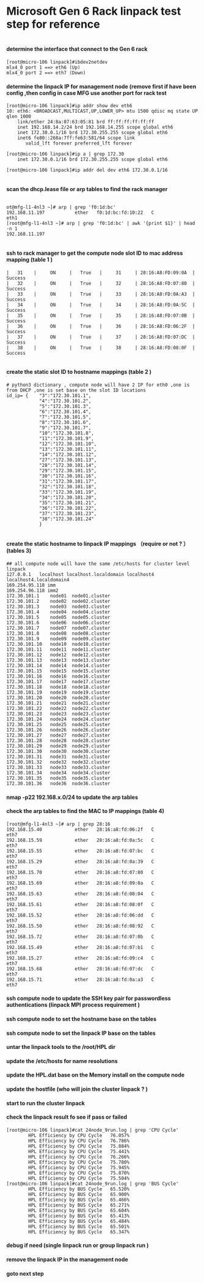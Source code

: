 # Microsoft Gen 6 Rack linpack test step for reference 
#
#
#### determine the interface that connect to the Gen 6 rack 
```
[root@micro-106 linpack]#ibdev2netdev
mlx4_0 port 1 ==> eth6 (Up)
mlx4_0 port 2 ==> eth7 (Down)
```
#### determine the linpack IP for management node (remove first if have been config ,then config in case MFG use another port for rack test 
```
[root@micro-106 linpack]#ip addr show dev eth6
10: eth6: <BROADCAST,MULTICAST,UP,LOWER_UP> mtu 1500 qdisc mq state UP qlen 1000
    link/ether 24:8a:07:63:05:81 brd ff:ff:ff:ff:ff:ff
    inet 192.168.14.2/24 brd 192.168.14.255 scope global eth6
    inet 172.30.0.1/16 brd 172.30.255.255 scope global eth6
    inet6 fe80::268a:7ff:fe63:581/64 scope link
       valid_lft forever preferred_lft forever

[root@micro-106 linpack]#ip a | grep 172.30
    inet 172.30.0.1/16 brd 172.30.255.255 scope global eth6

[root@micro-106 linpack]#ip addr del dev eth6 172.30.0.1/16


``` 

#### scan the dhcp.lease file or arp tables to find the rack manager 
```

ot@mfg-l1-4nl3 ~]# arp | grep 'f0:1d:bc'
192.168.11.197           ether   f0:1d:bc:fd:10:22   C                     eth1
[root@mfg-l1-4nl3 ~]# arp | grep 'f0:1d:bc' | awk '{print $1}' | head -n 1
192.168.11.197


```
#### ssh to rack manager to get the compute node slot ID to mac address mapping (table 1 )
```
|   31    |     ON     |   True   |     31     | 28:16:A8:FD:09:0A  |     Success
|   32    |     ON     |   True   |     32     | 28:16:A8:FD:07:80  |     Success
|   33    |     ON     |   True   |     33     | 28:16:A8:FD:0A:A3  |     Success
|   34    |     ON     |   True   |     34     | 28:16:A8:FD:0A:5C  |     Success
|   35    |     ON     |   True   |     35     | 28:16:A8:FD:07:0B  |     Success
|   36    |     ON     |   True   |     36     | 28:16:A8:FD:06:2F  |     Success
|   37    |     ON     |   True   |     37     | 28:16:A8:FD:07:DC  |     Success
|   38    |     ON     |   True   |     38     | 28:16:A8:FD:08:0F  |     Success


```
#### create the static slot ID to hostname mappings (table 2 )
```
# python3 dictionary , compute node will have 2 IP for eth0 ,one is from DHCP ,one is set base on the slot ID locations 
id_ip= {    "3":"172.30.101.1",
            "4":"172.30.101.2",
            "5":"172.30.101.3",
            "6":"172.30.101.4",
            "7":"172.30.101.5",
            "8":"172.30.101.6",
            "9":"172.30.101.7",
            "10":"172.30.101.8",
            "11":"172.30.101.9",
            "12":"172.30.101.10",
            "13":"172.30.101.11",
            "14":"172.30.101.12",
            "27":"172.30.101.13",
            "28":"172.30.101.14",
            "29":"172.30.101.15",
            "30":"172.30.101.16",
            "31":"172.30.101.17",
            "32":"172.30.101.18",
            "33":"172.30.101.19",
            "34":"172.30.101.20",
            "35":"172.30.101.21",
            "36":"172.30.101.22",
            "37":"172.30.101.23",
            "38":"172.30.101.24"
            }


```
#### create the static hostname to linpack IP mappings （require or not ? ）(tables 3)
```
## all compute node will have the same /etc/hosts for cluster level linpack 
127.0.0.1   localhost localhost.localdomain localhost4 localhost4.localdomain4
169.254.95.118 imm
169.254.96.118 imm2
172.30.101.1    node01  node01.cluster
172.30.101.2    node02  node02.cluster
172.30.101.3    node03  node03.cluster
172.30.101.4    node04  node04.cluster
172.30.101.5    node05  node05.cluster
172.30.101.6    node06  node06.cluster
172.30.101.7    node07  node07.cluster
172.30.101.8    node08  node08.cluster
172.30.101.9    node09  node09.cluster
172.30.101.10   node10  node10.cluster
172.30.101.11   node11  node11.cluster
172.30.101.12   node12  node12.cluster
172.30.101.13   node13  node13.cluster
172.30.101.14   node14  node14.cluster
172.30.101.15   node15  node15.cluster
172.30.101.16   node16  node16.cluster
172.30.101.17   node17  node17.cluster
172.30.101.18   node18  node18.cluster
172.30.101.19   node19  node19.cluster
172.30.101.20   node20  node20.cluster
172.30.101.21   node21  node21.cluster
172.30.101.22   node22  node22.cluster
172.30.101.23   node23  node23.cluster
172.30.101.24   node24  node24.cluster
172.30.101.25   node25  node25.cluster
172.30.101.26   node26  node26.cluster
172.30.101.27   node27  node27.cluster
172.30.101.28   node28  node28.cluster
172.30.101.29   node29  node29.cluster
172.30.101.30   node30  node30.cluster
172.30.101.31   node31  node31.cluster
172.30.101.32   node32  node32.cluster
172.30.101.33   node33  node33.cluster
172.30.101.34   node34  node34.cluster
172.30.101.35   node35  node35.cluster
172.30.101.36   node36  node36.cluster

```
#### nmap -p22 192.168.x.0/24 to update the arp tables 
#### check the arp tables to find the MAC to IP mappings (table 4)
```
[root@mfg-l1-4nl3 ~]# arp | grep 28:16
192.168.15.40            ether   28:16:a8:fd:06:2f   C                     eth7
192.168.15.59            ether   28:16:a8:fd:0a:5c   C                     eth7
192.168.15.55            ether   28:16:a8:fd:07:bc   C                     eth7
192.168.15.29            ether   28:16:a8:fd:0a:39   C                     eth7
192.168.15.70            ether   28:16:a8:fd:07:80   C                     eth7
192.168.15.69            ether   28:16:a8:fd:09:0a   C                     eth7
192.168.15.63            ether   28:16:a8:fd:08:04   C                     eth7
192.168.15.61            ether   28:16:a8:fd:08:0f   C                     eth7
192.168.15.52            ether   28:16:a8:fd:06:dd   C                     eth7
192.168.15.50            ether   28:16:a8:fd:08:92   C                     eth7
192.168.15.72            ether   28:16:a8:fd:07:0b   C                     eth7
192.168.15.49            ether   28:16:a8:fd:07:b1   C                     eth7
192.168.15.27            ether   28:16:a8:fd:09:c4   C                     eth7
192.168.15.68            ether   28:16:a8:fd:07:dc   C                     eth7
192.168.15.71            ether   28:16:a8:fd:0a:a3   C                     eth7

```

#### ssh compute node to update the SSH key pair for passwordless authentications (linpack MPI process requirement )

#### ssh compute node to set the hostname base on the tables  
#### ssh compute node to set the linpack IP base on the tables 

#### untar the linpack tools to the /root/HPL dir

#### update the /etc/hosts for name resolutions 
#### update the HPL.dat base on the Memory install on the compute node 
#### update the hostfile (who will join the cluster linpack ? )
#### start to run the cluster linpack
#### check the linpack result fo see if pass or failed 
```
[root@micro-106 linpack]#cat 24node_9run.log | grep 'CPU Cycle'
        HPL Efficiency by CPU Cycle   76.057%
        HPL Efficiency by CPU Cycle   76.786%
        HPL Efficiency by CPU Cycle   75.884%
        HPL Efficiency by CPU Cycle   75.441%
        HPL Efficiency by CPU Cycle   76.266%
        HPL Efficiency by CPU Cycle   75.780%
        HPL Efficiency by CPU Cycle   75.945%
        HPL Efficiency by CPU Cycle   75.870%
        HPL Efficiency by CPU Cycle   75.504%
[root@micro-106 linpack]#cat 24node_9run.log | grep 'BUS Cycle'
        HPL Efficiency by BUS Cycle   65.520%
        HPL Efficiency by BUS Cycle   65.900%
        HPL Efficiency by BUS Cycle   65.466%
        HPL Efficiency by BUS Cycle   65.271%
        HPL Efficiency by BUS Cycle   65.604%
        HPL Efficiency by BUS Cycle   65.413%
        HPL Efficiency by BUS Cycle   65.484%
        HPL Efficiency by BUS Cycle   65.501%
        HPL Efficiency by BUS Cycle   65.347%

```
#### debug if need (single linpack run or group linpack run )
#### remove the linpack IP in the management node 
#### goto next step   

